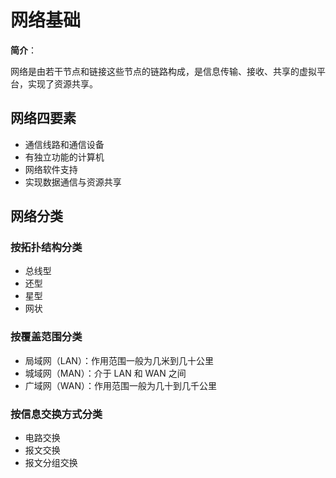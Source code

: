 # 网络基础

**简介**：

网络是由若干节点和链接这些节点的链路构成，是信息传输、接收、共享的虚拟平台，实现了资源共享。

## 网络四要素

+ 通信线路和通信设备
+ 有独立功能的计算机
+ 网络软件支持
+ 实现数据通信与资源共享

## 网络分类

### 按拓扑结构分类

+ 总线型
+ 还型
+ 星型
+ 网状

### 按覆盖范围分类

+ 局域网（LAN）：作用范围一般为几米到几十公里
+ 城域网（MAN）：介于 LAN 和 WAN 之间
+ 广域网（WAN）：作用范围一般为几十到几千公里

### 按信息交换方式分类

+ 电路交换
+ 报文交换
+ 报文分组交换